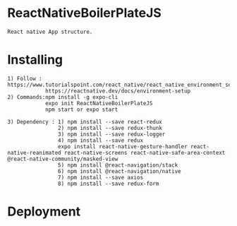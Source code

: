 # ReactNativeBoilerPlateJS
    
    React native App structure.


# Installing

    1) Follow : https://www.tutorialspoint.com/react_native/react_native_environment_setup.htm
                https://reactnative.dev/docs/environment-setup
    2) Commands:npm install -g expo-cli
                expo init ReactNativeBoilerPlateJS
                npm start or expo start

    3) Dependency : 1) npm install --save react-redux
                    2) npm install --save redux-thunk
                    3) npm install --save redux-logger
                    4) npm install --save redux
                    expo install react-native-gesture-handler react-native-reanimated react-native-screens react-native-safe-area-context @react-native-community/masked-view
                    5) npm install @react-navigation/stack
                    6) npm install @react-navigation/native
                    7) npm install --save axios
                    8) npm install --save redux-form

# Deployment